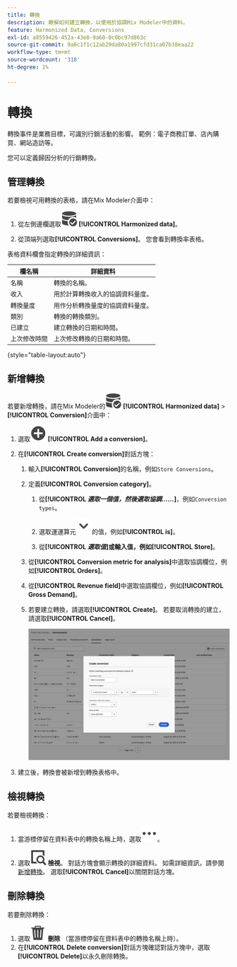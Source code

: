 ```yaml
---
title: 轉換
description: 瞭解如何建立轉換，以便用於協調Mix Modeler中的資料。
feature: Harmonized Data, Conversions
exl-id: a8559426-452a-43e8-9a60-0c0bc97d863c
source-git-commit: 9a6c1f1c12ab29da80a1997cfd31ca07b38eaa22
workflow-type: tm+mt
source-wordcount: '318'
ht-degree: 1%

---
```


# 轉換

轉換事件是業務目標，可識別行銷活動的影響。 範例：電子商務訂單、店內購買、網站造訪等。

您可以定義歸因分析的行銷轉換。

## 管理轉換

若要檢視可用轉換的表格，請在Mix Modeler介面中：

1. 從左側邊欄選取![資料搜尋](/help/assets/icons/DataCheck.svg) **[!UICONTROL Harmonized data]**。

1. 從頂端列選取&#x200B;**[!UICONTROL Conversions]**。 您會看到轉換率表格。

表格資料欄會指定轉換的詳細資訊：

| 欄名稱 | 詳細資料 |
| --- | ---|
| 名稱 | 轉換的名稱。 |
| 收入 | 用於計算轉換收入的協調資料量度。 |
| 轉換量度 | 用作分析轉換量度的協調資料量度。 |
| 類別 | 轉換的轉換類別。 |
| 已建立 | 建立轉換的日期和時間。 |
| 上次修改時間 | 上次修改轉換的日期和時間。 |

{style="table-layout:auto"}

## 新增轉換

若要新增轉換，請在Mix Modeler的![DataSearch](/help/assets/icons/DataCheck.svg) **[!UICONTROL Harmonized data]** > **[!UICONTROL Conversion]**&#x200B;介面中：

1. 選取![新增](/help/assets/icons/AddCircle.svg) **[!UICONTROL Add a conversion]**。

1. 在&#x200B;**[!UICONTROL Create conversion]**&#x200B;對話方塊：

   1. 輸入&#x200B;**[!UICONTROL Conversion]**&#x200B;的名稱，例如`Store Conversions`。

   1. 定義&#x200B;**[!UICONTROL Conversion category]**。

      1. 從&#x200B;**[!UICONTROL *選取一個值，然後選取協調……*]**，例如`Conversion types`。

      1. 選取運運算元![V](/help/assets/icons/ChevronDown.svg)的值，例如&#x200B;**[!UICONTROL is]**。

      1. 從&#x200B;**[!UICONTROL *選取值&#x200B;*]**或輸入值，例如&#x200B;**[!UICONTROL Store]**。

   1. 從&#x200B;**[!UICONTROL Conversion metric for analysis]**&#x200B;中選取協調欄位，例如&#x200B;**[!UICONTROL Orders]**。

   1. 從&#x200B;**[!UICONTROL Revenue field]**&#x200B;中選取協調欄位，例如&#x200B;**[!UICONTROL Gross Demand]**。

   1. 若要建立轉換，請選取&#x200B;**[!UICONTROL Create]**。 若要取消轉換的建立，請選取&#x200B;**[!UICONTROL Cancel]**。

      ![替代文字](/help/assets/create-conversion.png)

1. 建立後，轉換會被新增到轉換表格中。


## 檢視轉換

若要檢視轉換：

1. 當游標停留在資料表中的轉換名稱上時，選取![更多](/help/assets/icons/More.svg)。

1. 選取![檢視](/help/assets/icons/ViewDetail.svg) **檢視**。 對話方塊會顯示轉換的詳細資料。 如需詳細資訊，請參閱[新增轉換](#add-a-conversion)。 選取&#x200B;**[!UICONTROL Cancel]**&#x200B;以關閉對話方塊。


## 刪除轉換

若要刪除轉換：

1. 選取![刪除](/help/assets/icons/Delete.svg) **刪除** （當游標停留在資料表中的轉換名稱上時）。
1. 在&#x200B;**[!UICONTROL Delete conversion]**&#x200B;對話方塊確認對話方塊中，選取&#x200B;**[!UICONTROL Delete]**&#x200B;以永久刪除轉換。
